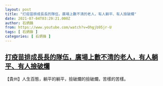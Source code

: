 ```yaml
---
layout: post
title: "打疫苗排成長長的隊伍，廣場上數不清的老人，有人躺平、有人撿破爛"
date: 2021-07-04T03:29:21.000Z
author: 石炳鋒
from: https://www.youtube.com/watch?v=Ohgjb95jr-U
tags: [ 石炳锋 ]
categories: [ 石炳锋 ]
---
```

<!--1625369361000-->
[打疫苗排成長長的隊伍，廣場上數不清的老人，有人躺平、有人撿破爛](https://www.youtube.com/watch?v=Ohgjb95jr-U)
------

<div>
【貴州】人生百態，躺平的躺平，撿破爛的撿破爛，苦樣的苦樣。
</div>
